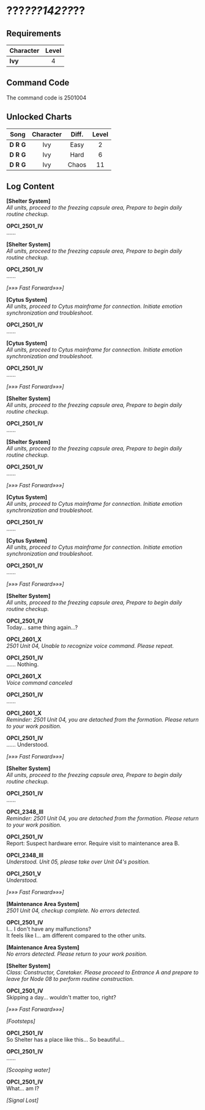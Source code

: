 # ???_???_142_??_??
## Requirements
|Character|Level|
|---------|:---:|
|**Ivy**  |  4  |

## Command Code
The command code is 2501004

## Unlocked Charts
|  Song   |Character|Diff.|Level|
|---------|:-------:|:---:|:---:|
|**D R G**|   Ivy   |Easy |  2  |
|**D R G**|   Ivy   |Hard |  6  |
|**D R G**|   Ivy   |Chaos| 11  |

## Log Content
**[Shelter System]**<br>
*All units, proceed to the freezing capsule area, Prepare to begin daily routine checkup.*

**OPCI_2501_IV**<br>
......

**[Shelter System]**<br>
*All units, proceed to the freezing capsule area, Prepare to begin daily routine checkup.*

**OPCI_2501_IV**<br>
......

*[»»» Fast Forward»»»]*

**[Cytus System]**<br>
*All units, proceed to Cytus mainframe for connection. Initiate emotion synchronization and troubleshoot.*

**OPCI_2501_IV**<br>
......

**[Cytus System]**<br>
*All units, proceed to Cytus mainframe for connection. Initiate emotion synchronization and troubleshoot.*

**OPCI_2501_IV**<br>
......

*[»»» Fast Forward»»»]*

**[Shelter System]**<br>
*All units, proceed to the freezing capsule area, Prepare to begin daily routine checkup.*

**OPCI_2501_IV**<br>
......

**[Shelter System]**<br>
*All units, proceed to the freezing capsule area, Prepare to begin daily routine checkup.*

**OPCI_2501_IV**<br>
......

*[»»» Fast Forward»»»]*

**[Cytus System]**<br>
*All units, proceed to Cytus mainframe for connection. Initiate emotion synchronization and troubleshoot.*

**OPCI_2501_IV**<br>
......

**[Cytus System]**<br>
*All units, proceed to Cytus mainframe for connection. Initiate emotion synchronization and troubleshoot.*

**OPCI_2501_IV**<br>
......

*[»»» Fast Forward»»»]*

**[Shelter System]**<br>
*All units, proceed to the freezing capsule area, Prepare to begin daily routine checkup.*

**OPCI_2501_IV**<br>
Today... same thing again...?

**OPCI_2601_X**<br>
*2501 Unit 04, Unable to recognize voice command. Please repeat.*

**OPCI_2501_IV**<br>
...... Nothing.

**OPCI_2601_X**<br>
*Voice command canceled*

**OPCI_2501_IV**<br>
......

**OPCI_2601_X**<br>
*Reminder: 2501 Unit 04, you are detached from the formation. Please return to your work position.*

**OPCI_2501_IV**<br>
...... Understood.

*[»»» Fast Forward»»»]*

**[Shelter System]**<br>
*All units, proceed to the freezing capsule area, Prepare to begin daily routine checkup.*

**OPCI_2501_IV**<br>
......

**OPCI_2348_III**<br>
*Reminder: 2501 Unit 04, you are detached from the formation. Please return to your work position.*

**OPCI_2501_IV**<br>
Report: Suspect hardware error. Require visit to maintenance area B.

**OPCI_2348_III**<br>
*Understood. Unit 05, please take over Unit 04's position.*

**OPCI_2501_V**<br>
*Understood.*

*[»»» Fast Forward»»»]*

**[Maintenance Area System]**<br>
*2501 Unit 04, checkup complete. No errors detected.*

**OPCI_2501_IV**<br>
I... I don't have any malfunctions?<br>
It feels like I... am different compared to the other units.

**[Maintenance Area System]**<br>
*No errors detected. Please return to your work position.*

**[Shelter System]**<br>
*Class: Constructor, Caretaker. Please proceed to Entrance A and prepare to leave for Node 08 to perform routine construction.*

**OPCI_2501_IV**<br>
Skipping a day... wouldn't matter too, right?

*[»»» Fast Forward»»»]*

*\[Footsteps\]*

**OPCI_2501_IV**<br>
So Shelter has a place like this... So beautiful...

**OPCI_2501_IV**<br>
......

*\[Scooping water\]*

**OPCI_2501_IV**<br>
What... am I?

*[Signal Lost]*